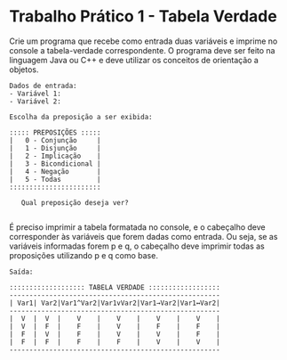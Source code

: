 # Trabalho Prático 1 - Tabela Verdade

Crie um programa que recebe como entrada duas variáveis e imprime no  console  a  tabela-verdade  correspondente.  O programa  deve  ser feito  na  linguagem  Java  ou  C++  e  deve  utilizar  os  conceitos  de orientação a objetos.  

```
Dados de entrada:
- Variável 1:
- Variável 2:

Escolha da preposição a ser exibida:

::::: PREPOSIÇÕES :::::
|   0 - Conjunção     |
|   1 - Disjunção     |
|   2 - Implicação    |
|   3 - Bicondicional |
|   4 - Negação       |
|   5 - Todas         |
:::::::::::::::::::::::
   
   Qual preposição deseja ver?
   
```

É preciso imprimir a tabela formatada no console, e o cabeçalho deve corresponder  às  variáveis  que  forem  dadas como  entrada.  Ou  seja, se  as  variáveis  informadas  forem  p  e  q,  o  cabeçalho  deve  imprimir todas as proposições utilizando p e q como base.  

```
Saída:

::::::::::::::::::: TABELA VERDADE ::::::::::::::::::
-----------------------------------------------------
| Var1| Var2|Var1^Var2|Var1vVar2|Var1→Var2|Var1↔Var2|
-----------------------------------------------------
|  V  |  V  |    V    |    V    |    V    |    V    |
|  V  |  F  |    F    |    V    |    F    |    F    |
|  F  |  V  |    F    |    V    |    V    |    F    |
|  F  |  F  |    F    |    F    |    V    |    V    |
-----------------------------------------------------
       
```

